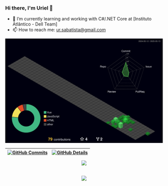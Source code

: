 ### Hi there, I'm Uriel 👋

- 🔭 I’m currently learning and working with C#/.NET Core at [Instituto Atlântico - Dell Team]
- 📫 How to reach me: <ur.sabatista@gmail.com>

![Status](./profile-3d-contrib/profile-night-green.svg)

 | [![GitHub Commits](http://github-profile-summary-cards.vercel.app/api/cards/productive-time?username=isaac545454&theme=dracula&utcOffset=-3)](https://github.com/vn7n24fzkq/github-profile-summary-cards) | [![GitHub Details](http://github-profile-summary-cards.vercel.app/api/cards/profile-details?username=isaac545454&theme=dracula)](https://github.com/vn7n24fzkq/github-profile-summary-cards) |  
 | ----------- | ----------- |


 
  <div align="center" >
<a href="https://skillicons.dev"   >
  <img src="https://skillicons.dev/icons?i=git,vscode,visualstudio,dotnet,python,c,javascript,typescript,react,next,sass,nodejs,express,nest,vue,docker,github,jest,materialui,linux,postman,bootstrap,mongodb,postgres" />
</a>
  <br />

  </div>

 
##
   <div align="center" >
     <img src="https://github-profile-trophy.vercel.app/?username=UrielBatista&row=1&column=6&theme=dracula&margin-w=15&margin-h=15"/>
  </div>
